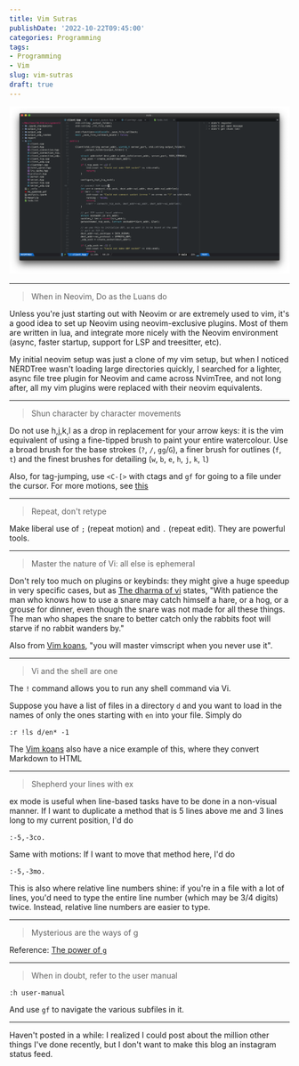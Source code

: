 ```yaml
---
title: Vim Sutras
publishDate: '2022-10-22T09:45:00'
categories: Programming
tags:
- Programming
- Vim
slug: vim-sutras
draft: true
---
```


![vim setup screenshot](/articles/2022/res/vim-1.png)

-----

> When in Neovim, Do as the Luans do

Unless you're just starting out with Neovim or are extremely used to vim, it's a good idea to set up Neovim using neovim-exclusive plugins. Most of them are written in lua, and integrate more nicely with the Neovim environment (async, faster startup, support for LSP and treesitter, etc). 

My initial neovim setup was just a clone of my vim setup, but when I noticed NERDTree wasn't loading large directories quickly, I searched for a lighter, async file tree plugin for Neovim and came across NvimTree, and not long after, all my vim plugins were replaced with their neovim equivalents.

-----

> Shun character by character movements

Do not use h,j,k,l as a drop in replacement for your arrow keys: it is the vim equivalent of using a fine-tipped brush to paint your entire watercolour. Use a broad brush for the base strokes (`?`, `/`, `gg`/`G`), a finer brush for outlines (`f`, `t`) and the finest brushes for detailing (`w`, `b`, `e`, `h`, `j`, `k`, `l`)

Also, for tag-jumping, use `<C-[>` with ctags and `gf` for going to a file under the cursor. For more motions, see [this](https://www.barbarianmeetscoding.com/boost-your-coding-fu-with-vscode-and-vim/moving-blazingly-fast-with-the-core-vim-motions/)

-----

> Repeat, don't retype

Make liberal use of `;` (repeat motion) and `.` (repeat edit). They are powerful tools.

-----

> Master the nature of Vi: all else is ephemeral

Don't rely too much on plugins or keybinds: they might give a huge speedup in very specific cases, but as [The dharma of vi](https://blog.samwhited.com/2015/04/the-dharma-of-vi/) states, "With patience the man who knows how to use a snare may catch himself a hare, or a hog, or a grouse for dinner, even though the snare was not made for all these things. The man who shapes the snare to better catch only the rabbits foot will starve if no rabbit wanders by."

Also from [Vim koans](https://blog.sanctum.geek.nz/vim-koans/), "you will master vimscript when you never use it".

-----

> Vi and the shell are one

The `!` command allows you to run any shell command via Vi. 

Suppose you have a list of files in a directory `d` and you want to load in the names of only the ones starting with `en` into your file. Simply do
```
:r !ls d/en* -1
```

The [Vim koans](https://blog.sanctum.geek.nz/vim-koans/) also have a nice example of this, where they convert Markdown to HTML

-----

> Shepherd your lines with ex

ex mode is useful when line-based tasks have to be done in a non-visual manner. If I want to duplicate a method that is 5 lines above me and 3 lines long to my current position, I'd do
```
:-5,-3co.
```

Same with motions: If I want to move that method here, I'd do
```
:-5,-3mo.
```

This is also where relative line numbers shine: if you're in a file with a lot of lines, you'd need to type the entire line number (which may be 3/4 digits) twice. Instead, relative line numbers are easier to type.

-----

> Mysterious are the ways of g

Reference: [The power of `g`](https://vim.fandom.com/wiki/Power_of_g)

-----

> When in doubt, refer to the user manual

```
:h user-manual
```

And use `gf` to navigate the various subfiles in it. 

-----

Haven't posted in a while: I realized I could post about the million other things I've done recently, but I don't want to make this blog an instagram status feed.
